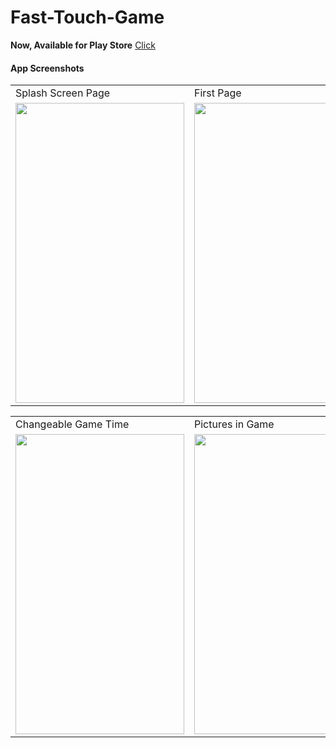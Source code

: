 # Fast-Touch-Game


**Now, Available for Play Store**  [Click](https://play.google.com/store/apps/developer?id=Keu+Soft)

#### App Screenshots

<table>
  <tr>
    <td>Splash Screen Page</td>
     <td>First Page</td>
     <td>Game Mode Page</td>
  </tr>
  <tr>
    <td><img src="https://user-images.githubusercontent.com/66143323/148501648-a17a49f0-3a89-49e1-9f5b-39bee5c5f879.png" width=270 height=480></td>
    <td><img src="https://user-images.githubusercontent.com/66143323/148501747-906946fd-46d3-47cf-a679-637eadf204ee.png" width=270 height=480></td>
    <td><img src="https://user-images.githubusercontent.com/66143323/148501841-a9b11108-c0a6-4764-81f5-2c87e7c25832.png" width=270 height=480></td>
  </tr>
 </table>


<table>
  <tr>
    <td>Changeable Game Time</td>
     <td>Pictures in Game</td>
     <td>Pictures in Game</td>
  </tr>
  <tr>
    <td><img src="https://user-images.githubusercontent.com/66143323/148501997-1c3f4a14-d669-448d-98ed-6973d8543609.png" width=270 height=480></td>
    <td><img src="https://user-images.githubusercontent.com/66143323/148502145-a3f5a003-d461-4b31-9c90-8b6a7054a911.png" width=270 height=480></td>
    <td><img src="https://user-images.githubusercontent.com/66143323/148502149-3c646d15-acd5-4192-958b-5a8d93556e0b.png" width=270 height=480></td>
  </tr>
 </table>
 
